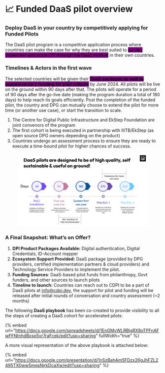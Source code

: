 # 📈 Funded DaaS pilot overview

### Deploy DaaS in your country by competitively applying for Funded Pilots&#x20;

The DaaS pilot program is a competitive application process where countries can make the case for why they are best suited to <mark style="background-color:purple;">quickly implement and scale DPI through the DaaS module</mark> in their own countries.&#x20;

### Timelines & Actors in the first wave

The selected countries will be given their <mark style="background-color:purple;">**DaaS packages as well as supplementary funding for pilot rollouts**</mark> by June 2024. All pilots will be live on the ground within 90 days after that. The pilots will operate for a period of 90 days after the go-live date (making the program duration a total of 180 days) to help reach its goals efficiently. Post the completion of the funded pilot, the country and DPG can mutually choose to extend the pilot for more time (or another use case), or start the transition to scale.&#x20;

1. The Centre for Digital Public Infrastructure and EkStep Foundation are joint convenors of the program
2. The first cohort is being executed in partnership with IIITB/EkStep (as open source DPG owners depending on the product)
3. Countries undergo an assessment process to ensure they are ready to execute a time-bound pilot for higher chances of success.&#x20;

<figure><img src="../../.gitbook/assets/Final pre-read draft_DaaS Deck for Co-Develop Investment Committee .png" alt=""><figcaption></figcaption></figure>

### A Final Snapshot: What’s on Offer?&#x20;

1. **DPI Product Packages Available:**  Digital authentication, Digital Credentials, ID-Account mapper
2. **Ecosystem Support Provided:** DaaS package (provided by DPG providers, certified implementation partners & cloud providers) and Technology Service Providers to implement the pilot.&#x20;
3. **Funding Sources**: DaaS-based pilot funds from philanthropy, Govt funders, and other sources to launch pilots
4. **Timeline to launch:** Countries can reach out to CDPI to be a part of DaaS pilots at info@cdpi.dev, the support for pilot and funding will be released after initial rounds of conversation and country assessment (\~2 months)

The following **DaaS playbook** has been co-created to provide visibility to all the steps of creating a DaaS cohort for accelerated pilots:

{% embed url="https://docs.google.com/spreadsheets/d/1EnGMyWLRBlgRX8oTPFnAFwFFNtnhdBxsp5vr7raFcek/edit?usp=sharing" fullWidth="true" %}

A more visual representation of the above playbook is attached below:

{% embed url="https://docs.google.com/presentation/d/1nSzBahAm5FDzx26gJhFZL2495TX0ww5mqsNjrkDcaXw/edit?usp=sharing" %}
